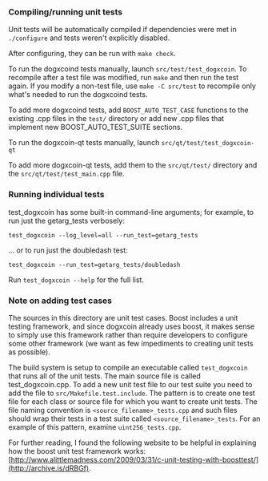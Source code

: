### Compiling/running unit tests

Unit tests will be automatically compiled if dependencies were met in `./configure`
and tests weren't explicitly disabled.

After configuring, they can be run with `make check`.

To run the dogxcoind tests manually, launch `src/test/test_dogxcoin`. To recompile
after a test file was modified, run `make` and then run the test again. If you
modify a non-test file, use `make -C src/test` to recompile only what's needed
to run the dogxcoind tests.

To add more dogxcoind tests, add `BOOST_AUTO_TEST_CASE` functions to the existing
.cpp files in the `test/` directory or add new .cpp files that
implement new BOOST_AUTO_TEST_SUITE sections.

To run the dogxcoin-qt tests manually, launch `src/qt/test/test_dogxcoin-qt`

To add more dogxcoin-qt tests, add them to the `src/qt/test/` directory and
the `src/qt/test/test_main.cpp` file.

### Running individual tests

test_dogxcoin has some built-in command-line arguments; for
example, to run just the getarg_tests verbosely:

    test_dogxcoin --log_level=all --run_test=getarg_tests

... or to run just the doubledash test:

    test_dogxcoin --run_test=getarg_tests/doubledash

Run `test_dogxcoin --help` for the full list.

### Note on adding test cases

The sources in this directory are unit test cases.  Boost includes a
unit testing framework, and since dogxcoin already uses boost, it makes
sense to simply use this framework rather than require developers to
configure some other framework (we want as few impediments to creating
unit tests as possible).

The build system is setup to compile an executable called `test_dogxcoin`
that runs all of the unit tests.  The main source file is called
test_dogxcoin.cpp. To add a new unit test file to our test suite you need
to add the file to `src/Makefile.test.include`. The pattern is to create
one test file for each class or source file for which you want to create
unit tests.  The file naming convention is `<source_filename>_tests.cpp`
and such files should wrap their tests in a test suite
called `<source_filename>_tests`. For an example of this pattern,
examine `uint256_tests.cpp`.

For further reading, I found the following website to be helpful in
explaining how the boost unit test framework works:
[http://www.alittlemadness.com/2009/03/31/c-unit-testing-with-boosttest/](http://archive.is/dRBGf).
